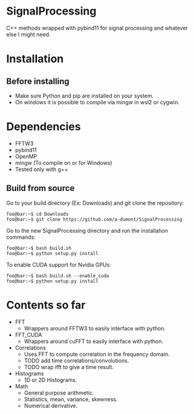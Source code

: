 # SignalProcessing
C++ methods wrapped with pybind11 for signal processing and whatever else I might need.

# Installation
## Before installing
- Make sure Python and pip are installed on your system.
- On windows it is possible to compile via mingw in wsl2 or cygwin.

# Dependencies
- FFTW3
- pybind11
- OpenMP
- mingw (To compile on or for Windows)
- Tested only with g++

## Build from source
Go to your build directory (Ex: Downloads) and git clone the repository:
```console
foo@bar:~$ cd Downloads
foo@bar:~$ git clone https://github.com/a-dumont/SignalProcessing
```

Go to the new SignalProcessing directory and run the installation commands:
```console
foo@bar:~$ bash build.sh
foo@bar:~$ python setup.py install
```
To enable CUDA support for Nvidia GPUs:
```console
foo@bar:~$ bash build.sh --enable_cuda
foo@bar:~$ python setup.py install
```

# Contents so far
- FFT
	- Wrappers around FFTW3 to easily interface with python.
- FFT_CUDA
	- Wrappers around cuFFT to easily interface with python.
- Correlations
	- Uses FFT to compute correlation in the frequency domain.
	- TODO add time correlations/convolutions.
	- TODO wrap ifft to give a time result.
- Histograms
	- 1D or 2D Histograms.
- Math
	- General purpose arithmetic.
	- Statistics, mean, variance, skewness.
	- Numerical derivative.
